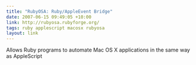 ```yaml
---
title: "RubyOSA: Ruby/AppleEvent Bridge"
date: 2007-06-15 09:49:05 +10:00
link: http://rubyosa.rubyforge.org/
tags: ruby applescript macosx rubyosa
layout: link
---
```

Allows Ruby programs to automate Mac OS X applications in the same way as AppleScript
